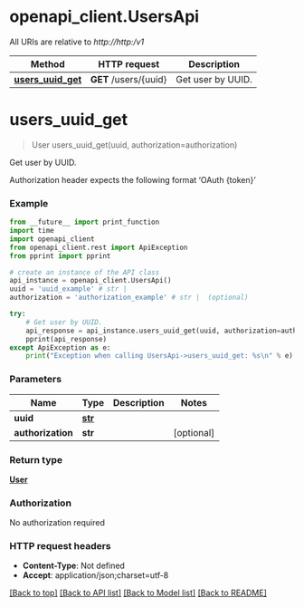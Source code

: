 # openapi_client.UsersApi

All URIs are relative to *http://http:/v1*

Method | HTTP request | Description
------------- | ------------- | -------------
[**users_uuid_get**](UsersApi.md#users_uuid_get) | **GET** /users/{uuid} | Get user by UUID.


# **users_uuid_get**
> User users_uuid_get(uuid, authorization=authorization)

Get user by UUID.

Authorization header expects the following format ‘OAuth {token}’

### Example
```python
from __future__ import print_function
import time
import openapi_client
from openapi_client.rest import ApiException
from pprint import pprint

# create an instance of the API class
api_instance = openapi_client.UsersApi()
uuid = 'uuid_example' # str | 
authorization = 'authorization_example' # str |  (optional)

try:
    # Get user by UUID.
    api_response = api_instance.users_uuid_get(uuid, authorization=authorization)
    pprint(api_response)
except ApiException as e:
    print("Exception when calling UsersApi->users_uuid_get: %s\n" % e)
```

### Parameters

Name | Type | Description  | Notes
------------- | ------------- | ------------- | -------------
 **uuid** | [**str**](.md)|  | 
 **authorization** | **str**|  | [optional] 

### Return type

[**User**](User.md)

### Authorization

No authorization required

### HTTP request headers

 - **Content-Type**: Not defined
 - **Accept**: application/json;charset=utf-8

[[Back to top]](#) [[Back to API list]](../README.md#documentation-for-api-endpoints) [[Back to Model list]](../README.md#documentation-for-models) [[Back to README]](../README.md)

